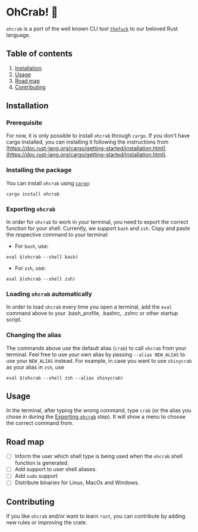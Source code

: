 # OhCrab! 🦀

`ohcrab` is a port of the well known CLI tool
[`thefuck`](https://github.com/nvbn/thefuck) to our beloved Rust language.

## Table of contents

1. [Installation](#installation)
1. [Usage](#usage)
1. [Road map](#road-map)
1. [Contributing](#contributing)

## Installation

### Prerequisite

For now, it is only possible to install `ohcrab` through `cargo`. If you don't
have cargo installed, you can installing it following the instructions from
[https://doc.rust-lang.org/cargo/getting-started/installation.html](https://doc.rust-lang.org/cargo/getting-started/installation.html).

### Installing the package

You can install `ohcrab` using [`cargo`](https://crates.io/):

```shell
cargo install ohcrab
```

### Exporting `ohcrab`

In order for `ohcrab` to work in your terminal, you need to export the correct
function for your shell. Currently, we support `bash` and `zsh`. Copy and paste
the respective command to your terminal:

* For `bash`, use:
```shell
eval $(ohcrab --shell bash)
```
* For `zsh`, use:
```shell
eval $(ohcrab --shell zsh)
```

### Loading `ohcrab` automatically

In order to load `ohcrab` every time you open a terminal, add the `eval`
command above to your .bash_profile, .bashrc, .zshrc or other startup script.

### Changing the alias

The commands above use the default alias (`crab`) to call `ohcrab` from your
terminal. Feel free to use your own alias by passing `--alias NEW_ALIAS` to use
your `NEW_ALIAS` instead. For example, in case you want to use `shinycrab` as
your alias in `zsh`, use

```shell
eval $(ohcrab --shell zsh --alias shinycrab)
```

## Usage

In the terminal, after typing the wrong command, type `crab` (or the alias you
chose in during the [Exporting `ohcrab`](#exporting-ohcrab) step). It will show
a menu to choose the correct command from.

## Road map

- [ ] Inform the user which shell type is being used when the `ohcrab` shell
  function is generated.
- [ ] Add support to user shell aliases.
- [ ] Add `sudo` support 
- [ ] Distribute binaries for Linux, MacOs and Windows.

## Contributing

If you like `ohcrab` and/or want to learn `rust`, you can contribute by adding
new rules or improving the crate.
